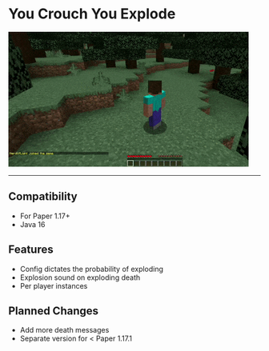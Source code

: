 # You Crouch You Explode

![enter image description here](./pics/ex.gif)

---
## Compatibility
* For Paper 1.17+
* Java 16

## Features
* Config dictates the probability of exploding
* Explosion sound on exploding death
* Per player instances

## Planned Changes
* Add more death messages
* Separate version for < Paper 1.17.1

